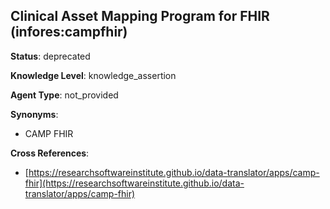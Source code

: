 [//]: # (DO NOT MANUALLY EDIT THIS FILE. IT IS GENERATED FROM A TEMPLATE.)

## Clinical Asset Mapping Program for FHIR (infores:campfhir)

**Status**: deprecated
  
**Knowledge Level**: knowledge_assertion
  
**Agent Type**: not_provided

**Synonyms**:

- CAMP FHIR

**Cross References**:

- [https://researchsoftwareinstitute.github.io/data-translator/apps/camp-fhir](https://researchsoftwareinstitute.github.io/data-translator/apps/camp-fhir)

